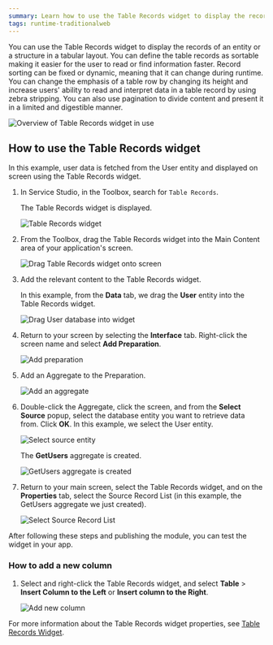 ```yaml
---
summary: Learn how to use the Table Records widget to display the records of an entity or a structure in a tabular layout. Reference.
tags: runtime-traditionalweb
---
```


You can use the Table Records widget to display the records of an entity or a structure in a tabular layout. You can define the table records as sortable making it easier for the user to read or find information faster. Record sorting can be fixed or dynamic, meaning that it can change during runtime. You can change the emphasis of a table row by changing its height and increase users' ability to read and interpret data in a table record by using zebra stripping. You can also use pagination to divide content and present it in a limited and digestible manner.

![Overview of Table Records widget in use](<images/tablerecords-1-ss.png>)

## How to use the Table Records widget

In this example, user data is fetched from the User entity and displayed on screen using the Table Records widget.

1. In Service Studio, in the Toolbox, search for `Table Records`.

    The Table Records widget is displayed.

    ![Table Records widget](<images/tablerecords-2-ss.png>)

1. From the Toolbox, drag the Table Records widget into the Main Content area of your application's screen.

    ![Drag Table Records widget onto screen](<images/tablerecords-3-ss.png>)

1. Add the relevant content to the Table Records widget. 

    In this example, from the **Data** tab, we drag the **User** entity into the Table Records widget. 

    ![Drag User database into widget](<images/tablerecords-4-ss.png>)

1. Return to your screen by selecting the **Interface** tab. Right-click the screen name and select **Add Preparation**.

    ![Add preparation](<images/tablerecords-5-ss.png>)

1. Add an Aggregate to the Preparation.

    ![Add an aggregate](<images/tablerecords-7-ss.png>)

1. Double-click the Aggregate, click the screen, and from the **Select Source** popup, select the database entity you want to retrieve data from. Click **OK**. In this example, we select the User entity.

    ![Select source entity](<images/tablerecords-6-ss.png>)

    The **GetUsers** aggregate is created.

    ![GetUsers aggregate is created](<images/tablerecords-8-ss.png>)

1. Return to your main screen, select the Table Records widget, and on the **Properties** tab, select the Source Record List (in this example, the GetUsers aggregate we just created).

    ![Select Source Record List](<images/tablerecords-9-ss.png>)

After following these steps and publishing the module, you can test the widget in your app.

### How to add a new column

1. Select and right-click the Table Records widget, and select **Table** > **Insert Column to the Left** or **Insert column to the Right**.


    ![Add new column](<images/tablerecords-10-ss.png>)

For more information about the Table Records widget properties, see [Table Records Widget](<../../../ref/lang/auto/Class.Table Records Widget.final.md>).